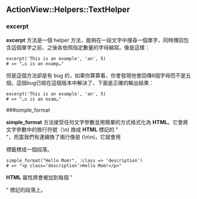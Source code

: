 ## ActionView::Helpers::TextHelper

### excerpt

**excerpt** 方法是一個 helper 方法，能夠在一段文字中搜尋一個單字，同時傳回包含這個單字之前、之後各依照指定數量的字母縮寫。像是這樣：

	excerpt('This is an example', 'an', 5)
	# => "…s is an examp…"

但是這個方法卻是有 bug 的，如果你算算看，你會發現他會回傳6個字母而不是五個。這個bug已經在這個版本中解決了，下面是正確的輸出結果：

	excerpt('This is an example', 'an', 5)
	# => "…s is an exam…"
	
###simple\_format

**simple\_format** 方法接受任何文字參數並用簡單的方式格式化為 **HTML**。它會將文字參數中的換行符號（\n) 換成 **HTML** 標記的 "<br />"，而當我們有連續換了兩行像是 (\n\n)，它就會用<p> 標籤標成一個段落。

	simple_format("Hello Mom!", :class => 'description')
	# => "<p class=’description’>Hello Mom!</p>"

**HTML** 屬性將會被加到每個 "<p>" 標記的段落上。